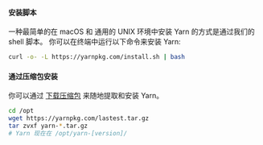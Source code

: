 #### 安装脚本

一种最简单的在 macOS 和 通用的 UNIX 环境中安装 Yarn 的方式是通过我们的 shell 脚本。
你可以在终端中运行以下命令来安装 Yarn:

```sh
curl -o- -L https://yarnpkg.com/install.sh | bash
```

#### 通过压缩包安装

你可以通过 [下载压缩包]({{site.baseurl}}/latest.tar.gz) 来随地提取和安装 Yarn。

```sh
cd /opt
wget https://yarnpkg.com/lastest.tar.gz
tar zvxf yarn-*.tar.gz
# Yarn 现在在 /opt/yarn-[version]/
```
